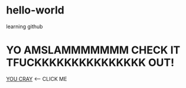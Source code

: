 # hello-world
learning github


YO AMSLAMMMMMMM CHECK IT TFUCKKKKKKKKKKKKKKK OUT!
=======
[YOU CRAY](www.youcray.com) <-- CLICK ME

